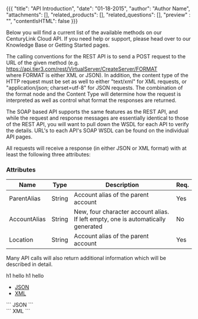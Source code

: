 {{{
  "title": "API Introduction",
  "date": "01-18-2015",
  "author": "Author Name",
  "attachments": [],
  "related_products": [],
  "related_questions": [],
  "preview" : "",
  "contentIsHTML": false
}}}

Below you will find a current list of the available methods on our CenturyLink Cloud API. If you need help or support, please head over to our Knowledge Base or Getting Started pages.

The calling conventions for the REST API is to send a POST request to the URL of the given method (e.g.  https://api.tier3.com/rest/VirtualServer/CreateServer/FORMAT   where FORMAT is either XML or JSON). In addition, the content type of the HTTP request must be set as well to either "text/xml" for XML requests, or "application/json; charset=utf-8" for JSON requests. The combination of the format node and the Content Type will determine how the request is interpreted as well as control what format the responses are returned.

The SOAP based API supports the same features as the REST API, and while the request and response messages are essentially identical to those of the REST API, you will want to pull down the WSDL for each API to verify the details. URL's to each API's SOAP WSDL can be found on the individual API pages.

All requests will receive a response (in either JSON or XML format) with at least the following three attributes:


### Attributes

| Name         | Type   | Description                                                                      | Req. |
|--------------|--------|----------------------------------------------------------------------------------|------|
| ParentAlias  | String | Account alias of the parent account                                              | Yes  |
| AccountAlias | String | New, four character account alias. If left empty, one is automatically generated | No   |
| Location     | String | Account alias of the parent account                                              | Yes  |


Many API calls will also return additional information which will be described in detail.

h1 hello
h1
  hello

<div role="tabpanel">
  <ul class="nav nav-tabs" role="tablist">
    <li role="presentation" class="active">
      <a href="#json" aria-controls="json" role="tab" data-toggle="tab">JSON</a>
    </li>
    <li role="presentation" class="active">
      <a href="#xml" aria-controls="xml" role="tab" data-toggle="tab">XML</a>
    </li>
  </ul>

  <div class="tab-content">
    <div role="tabpanel" class="tab-pane active" id="json">
      ```
      JSON
      ```
    </div>
    <div role="tabpanel" class="tab-pane" id="xml">
      ```
      XML
      ```
    </div>
  </div>




